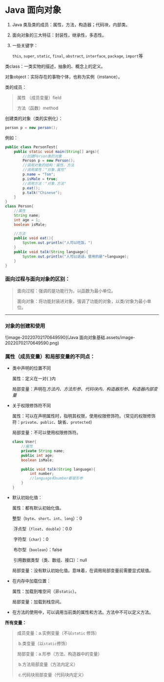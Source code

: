 # Java 面向对象

1. Java 类及类的成员：属性，方法，构造器；代码块，内部类。

2. 面向对象的三大特征：封装性，继承性，多态性。

3. 一些关键字：

   `this`, `super`, `static`, `final`, `abstract`, `interface`, `package`, `import`等

类class：一类实物的描述，抽象的、概念上的定义。

对象object：实际存在的事物个体，也称为实例（instance）。

类的成员：

> 属性 （成员变量）field
>
> 方法（函数）method

创建类的对象（类的实例化）：

```java
person p = new person();
```

例如：

```java
public class PersonTest{
    public static void main(String[] args){
        //创建Person类的对象
        Person p = new Person();
        //调用对象的结构：属性、方法
        //调用属性："对象.属性"
        p.name = "Tom";
        p.isMale = true;
        //调用方法："对象.方法"
        p.eat();
        p.talk("Chinese");
    }
}
class Person{
    //属性
    String name;
    int age = 1;
    boolean isMale;
    
    //方法
    public void eat(){
        System.out.println("人可以吃饭。")
    }
    public void talk(String language){
        System.out.println("人可以说话，使用的是"+language);
    }
}
```

### 面向过程与面向对象的区别：

> 面向过程：强调的是功能行为，以函数为最小单位。
>
> 面向对象：将功能封装进对象，强调了功能的对象，以类/对象为最小单位。

-----

### 对象的创建和使用

![image-20220702170649590](Java 面向对象基础.assets/image-20220702170649590.png)

### 属性（成员变量）和局部变量的不同点：

* 类中声明的位置不同

  属性：定义在一对{ }内

  局部变量：声明在*方法内、方法形参、代码块内、构造器形参、构造器内部变量*

* 关于权限修饰符不同

  属性：可以在声明属性时，指明其权限，使用权限修饰符。（常见的权限修饰符：`private`、`public`、缺省、`protected`）

  局部变量：不可以使用权限修饰符。

  ```java
  class User{
      //属性
      private String name;
      public int age;
      boolean isMale;
      
      public void talk(String language){
          int number;
          //language和number都是形参
      }
  }
  ```

* 默认初始化值：

  属性：都有默认初始化值。

  ​			整型（`byte`、`short`、`int`、`long`）：0

  ​			浮点型（`float`、`double`）：0.0

  ​			字符型（`char`）：0

  ​			布尔型（`boolean`）：false

  ​			引用数据类型（类、数组、接口）：null

  局部变量：没有默认初始化值。意味着，在调用局部变量前需要显式赋值。

* 在内存中加载位置：

  属性：加载到堆空间（非`static`）。

  局部变量：加载到栈空间。

* 在方法的使用中，可以调用当前类的属性和方法。方法中不可以定义方法。

**所有变量：**

> 成员变量：a.实例变量（不以`static` 修饰）
>
> ​					b.类变量（以`static`修饰）
>
> 局部变量：a.形参（方法、构造器中的变量）
>
> ​					b.方法局部变量（方法内定义）
>
> ​					c.代码块局部变量（代码块内定义）

